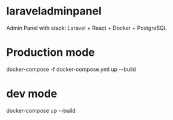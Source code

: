 # laraveladminpanel
Admin Panel with stack: Laravel + React + Docker + PostgreSQL

# Production mode
docker-compose -f docker-compose.yml up --build

# dev mode
docker-compose up --build
